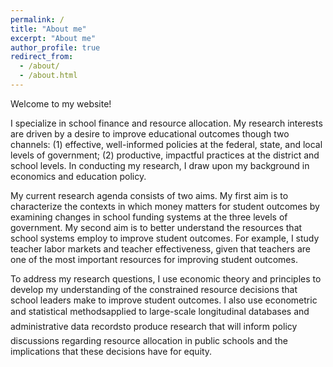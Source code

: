 ```yaml
---
permalink: /
title: "About me"
excerpt: "About me"
author_profile: true
redirect_from: 
  - /about/
  - /about.html
---
```


Welcome to my website!

I specialize in school finance and resource allocation. My research interests are driven by a desire to improve educational outcomes though two channels: (1) effective, well-informed policies at the federal, state, and local levels of government; (2) productive, impactful practices at the district and school levels. In conducting my research, I draw upon my background in economics and education policy. 

My current research agenda consists of two aims. My first aim is to characterize the contexts in which money matters for student outcomes by examining changes in school funding systems at the three levels of government. My second aim is to better understand the resources that school systems employ to improve student outcomes. For example, I study teacher labor markets and teacher effectiveness, given that teachers are one of the most important resources for improving student outcomes. 

To address my research questions, I use economic theory and principles to develop my understanding of the constrained resource decisions that school leaders make to improve student outcomes. I also use econometric and statistical methods&#151;applied to large-scale longitudinal databases and administrative data records&#151;to produce research that will inform policy discussions regarding resource allocation in public schools and the implications that these decisions have for equity. 
